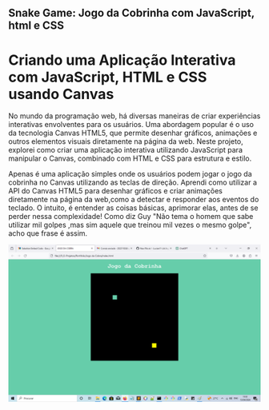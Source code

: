 
<h2>Snake Game: Jogo da Cobrinha com JavaScript, html e CSS</h2>
<h1>Criando uma Aplicação Interativa com JavaScript, HTML e CSS usando Canvas</h1>

<p>No mundo da programação web, há diversas maneiras de criar experiências interativas envolventes para os usuários. Uma abordagem popular é o uso da tecnologia Canvas HTML5, que permite desenhar gráficos, animações e outros elementos visuais diretamente na página da web. Neste projeto, explorei como criar uma aplicação interativa utilizando JavaScript para manipular o Canvas, combinado com HTML e CSS para estrutura e estilo.</p>
<p>Apenas é uma aplicação simples onde os usuários podem jogar o jogo da cobrinha no Canvas utilizando as teclas de direção. 
Aprendi como utilizar a API do Canvas HTML5 para desenhar gráficos e criar animações diretamente na página da web,como a detectar e responder aos eventos do teclado.
O intuito, é entender as coisas básicas, aprimorar elas, antes de se perder nessa complexidade! Como diz Guy "Não tema o homem que sabe utilizar mil golpes
,mas sim aquele que treinou mil vezes o mesmo golpe", acho que frase é assim.</p>

![imgem da cobrinha](https://github.com/Lucian11-LA/Jogo_da_cobrinha-snake_game-/blob/master/cobrinhaindex.png)
